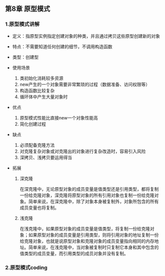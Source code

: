 ## 第8章 原型模式

### 1.原型模式讲解

* 定义：指原型实例指定创建对象的种类，并且通过拷贝这些原型创建新的对象

* 特点：不需要知道任何创建的细节，不调用构造函数

* 类型：创建型

* 使用场景

  1. 类初始化消耗较多资源
  2. new产生的一个对象需要非常繁琐的过程（数据准备、访问权限等）
  3. 构造函数比较复杂
  4. 循环体中产生大量对象时

* 优点

  1. 原型模式性能比直接new一个对象性能高
  2. 简化创建过程

* 缺点

  1. 必须配备克隆方法
  2. 对克隆复杂对象或对克隆出的对象进行复杂改造时，容易引入风险
  3. 深拷贝、浅拷贝要运用得当

* 拓展

  1. 深克隆

      在深克隆中，无论原型对象的成员变量是值类型还是引用类型，都将复制一份给克隆对象，深克隆将原型对象的所有引用对象也复制一份给克隆对象。简单来说，在深克隆中，除了对象本身被复制外，对象所包含的所有成员变量也将复制。

  2. 浅克隆

     在浅克隆中，如果原型对象的成员变量是值类型，将复制一份给克隆对象；如果原型对象的成员变量是引用类型，则将引用对象的地址复制一份给克隆对象，也就是说原型对象和克隆对象的成员变量指向相同的内存地址。简单来说，在浅克隆中，当对象被复制时只复制它本身和其中包含的值类型的成员变量，而引用类型的成员对象并没有复制。

### 2.原型模式coding

